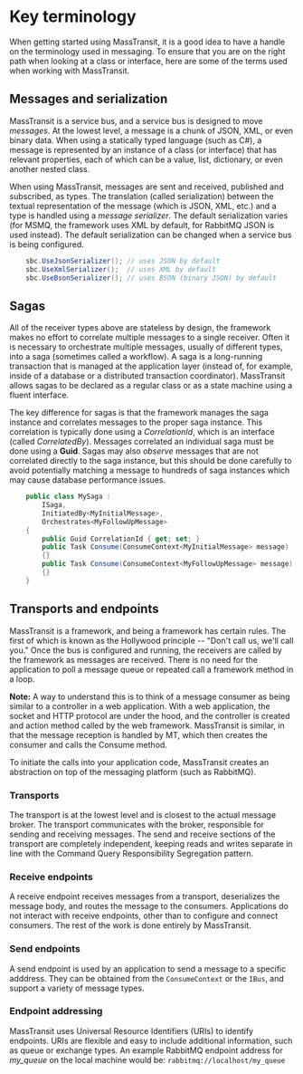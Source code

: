 # Key terminology

When getting started using MassTransit, it is a good idea to have a handle on the terminology
used in messaging. To ensure that you are on the right path when looking at a class or interface,
here are some of the terms used when working with MassTransit.


## Messages and serialization

MassTransit is a service bus, and a service bus is designed to move *messages*. At the lowest
level, a message is a chunk of JSON, XML, or even binary data. When using a statically typed
language (such as C#), a message is represented by an instance of a class (or interface) that
has relevant properties, each of which can be a value, list, dictionary, or even another nested
class.

When using MassTransit, messages are sent and received, published and subscribed, as types. The
translation (called serialization) between the textual representation of the message (which is
JSON, XML, etc.) and a type is handled using a *message serializer*. The default serialization
varies (for MSMQ, the framework uses XML by default, for RabbitMQ JSON is used instead). The
default serialization can be changed when a service bus is being configured.

```csharp
    sbc.UseJsonSerializer(); // uses JSON by default
    sbc.UseXmlSerializer();  // uses XML by default
    sbc.UseBsonSerializer(); // uses BSON (binary JSON) by default
```

## Sagas

All of the receiver types above are stateless by design, the framework makes no effort to
correlate multiple messages to a single receiver. Often it is necessary to orchestrate
multiple messages, usually of different types, into a saga (sometimes called a workflow). A
saga is a long-running transaction that is managed at the application layer (instead of, for
example, inside of a database or a distributed transaction coordinator). MassTransit allows
sagas to be declared as a regular class or as a state machine using a fluent interface.

The key difference for sagas is that the framework manages the saga instance and correlates
messages to the proper saga instance. This correlation is typically done using a *CorrelationId*,
which is an interface (called *CorrelatedBy*). Messages correlated an individual saga must be
done using a **Guid**. Sagas may also *observe* messages that are not correlated directly to
the saga instance, but this should be done carefully to avoid potentially matching a message
to hundreds of saga instances which may cause database performance issues.

```csharp
    public class MySaga :
        ISaga,
        InitiatedBy<MyInitialMessage>,
        Orchestrates<MyFollowUpMessage>
    {
        public Guid CorrelationId { get; set; }
        public Task Consume(ConsumeContext<MyInitialMessage> message)
        {}
        public Task Consume(ConsumeContext<MyFollowUpMessage> message)
        {}
    }
```

## Transports and endpoints

MassTransit is a framework, and being a framework has certain rules. The first of which is known
as the Hollywood principle -- "Don't call us, we'll call you." Once the bus is configured and
running, the receivers are called by the framework as messages are received. There is no need
for the application to poll a message queue or repeated call a framework method in a loop.

<div class="alert alert-info">
<b>Note:</b>
A way to understand this is to think of a message consumer as being similar to a controller
in a web application. With a web application, the socket and HTTP protocol are under the
hood, and the controller is created and action method called by the web framework. MassTransit
is similar, in that the message reception is handled by MT, which then creates the consumer
and calls the Consume method.
</div>

To initiate the calls into your application code, MassTransit creates an abstraction on top of
the messaging platform (such as RabbitMQ).

### Transports
The transport is at the lowest level and is closest to the actual message broker. The transport
communicates with the broker, responsible for sending and receiving messages. The send and receive
sections of the transport are completely independent, keeping reads and writes separate in line with
the Command Query Responsibility Segregation pattern.

### Receive endpoints
A receive endpoint receives messages from a transport, deserializes the message body, and routes
the message to the consumers. Applications do not interact with receive endpoints, other than to
configure and connect consumers. The rest of the work is done entirely by MassTransit.

### Send endpoints
A send endpoint is used by an application to send a message to a specific adddress. They can be
obtained from the `ConsumeContext` or the `IBus`, and support a variety of message types.

### Endpoint addressing
MassTransit uses Universal Resource Identifiers (URIs) to identify endpoints. URIs are flexible
and easy to include additional information, such as queue or exchange types. An example RabbitMQ
endpoint address for *my_queue* on the local machine would be: `rabbitmq://localhost/my_queue`
